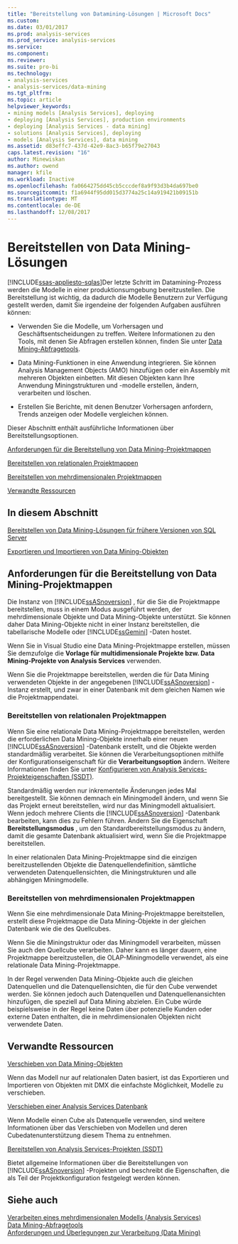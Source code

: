 ```yaml
---
title: "Bereitstellung von Datamining-Lösungen | Microsoft Docs"
ms.custom: 
ms.date: 03/01/2017
ms.prod: analysis-services
ms.prod_service: analysis-services
ms.service: 
ms.component: 
ms.reviewer: 
ms.suite: pro-bi
ms.technology:
- analysis-services
- analysis-services/data-mining
ms.tgt_pltfrm: 
ms.topic: article
helpviewer_keywords:
- mining models [Analysis Services], deploying
- deploying [Analysis Services], production environments
- deploying [Analysis Services - data mining]
- solutions [Analysis Services], deploying
- models [Analysis Services], data mining
ms.assetid: d83effc7-437d-42e9-8ac3-b65f79e27043
caps.latest.revision: "16"
author: Minewiskan
ms.author: owend
manager: kfile
ms.workload: Inactive
ms.openlocfilehash: fa0664275dd45cb5cccdef8a9f93d3b4da697be0
ms.sourcegitcommit: f1a6944f95dd015d3774a25c14a919421b09151b
ms.translationtype: MT
ms.contentlocale: de-DE
ms.lasthandoff: 12/08/2017
---
```

# <a name="deployment-of-data-mining-solutions"></a>Bereitstellen von Data Mining-Lösungen
[!INCLUDE[ssas-appliesto-sqlas](../../includes/ssas-appliesto-sqlas.md)]Der letzte Schritt im Datamining-Prozess werden die Modelle in einer produktionsumgebung bereitzustellen. Die Bereitstellung ist wichtig, da dadurch die Modelle Benutzern zur Verfügung gestellt werden, damit Sie irgendeine der folgenden Aufgaben ausführen können:  
  
-   Verwenden Sie die Modelle, um Vorhersagen und Geschäftsentscheidungen zu treffen. Weitere Informationen zu den Tools, mit denen Sie Abfragen erstellen können, finden Sie unter [Data Mining-Abfragetools](../../analysis-services/data-mining/data-mining-query-tools.md).  
  
-   Data Mining-Funktionen in eine Anwendung integrieren. Sie können Analysis Management Objects (AMO) hinzufügen oder ein Assembly mit mehreren Objekten einbetten. Mit diesen Objekten kann Ihre Anwendung Miningstrukturen und -modelle erstellen, ändern, verarbeiten und löschen.  
  
-   Erstellen Sie Berichte, mit denen Benutzer Vorhersagen anfordern, Trends anzeigen oder Modelle vergleichen können.  
  
 Dieser Abschnitt enthält ausführliche Informationen über Bereitstellungsoptionen.  
  
 [Anforderungen für die Bereitstellung von Data Mining-Projektmappen](#bkmk_Reqs)  
  
 [Bereitstellen von relationalen Projektmappen](#bkmk_RelationalSltn)  
  
 [Bereitstellen von mehrdimensionalen Projektmappen](#bkmk_MDSltn)  
  
 [Verwandte Ressourcen](#bkmk_Resources)  
  
## <a name="in-this-section"></a>In diesem Abschnitt  
 [Bereitstellen von Data Mining-Lösungen für frühere Versionen von SQL Server](../../analysis-services/data-mining/deploy-a-data-mining-solution-to-previous-versions-of-sql-server.md)  
  
 [Exportieren und Importieren von Data Mining-Objekten](../../analysis-services/data-mining/export-and-import-data-mining-objects.md)  
  
##  <a name="bkmk_Reqs"></a> Anforderungen für die Bereitstellung von Data Mining-Projektmappen  
 Die Instanz von [!INCLUDE[ssASnoversion](../../includes/ssasnoversion-md.md)] , für die Sie die Projektmappe bereitstellen, muss in einem Modus ausgeführt werden, der mehrdimensionale Objekte und Data Mining-Objekte unterstützt. Sie können daher Data Mining-Objekte nicht in einer Instanz bereitstellen, die tabellarische Modelle oder [!INCLUDE[ssGemini](../../includes/ssgemini-md.md)] -Daten hostet.  
  
 Wenn Sie in Visual Studio eine Data Mining-Projektmappe erstellen, müssen Sie demzufolge die **Vorlage für multidimensionale Projekte bzw. Data Mining-Projekte von Analysis Services** verwenden.  
  
 Wenn Sie die Projektmappe bereitstellen, werden die für Data Mining verwendeten Objekte in der angegebenen [!INCLUDE[ssASnoversion](../../includes/ssasnoversion-md.md)] -Instanz erstellt, und zwar in einer Datenbank mit dem gleichen Namen wie die Projektmappendatei.  
  
###  <a name="bkmk_RelationalSltn"></a> Bereitstellen von relationalen Projektmappen  
 Wenn Sie eine relationale Data Mining-Projektmappe bereitstellen, werden die erforderlichen Data Mining-Objekte innerhalb einer neuen [!INCLUDE[ssASnoversion](../../includes/ssasnoversion-md.md)] -Datenbank erstellt, und die Objekte werden standardmäßig verarbeitet. Sie können die Verarbeitungsoptionen mithilfe der Konfigurationseigenschaft für die **Verarbeitungsoption** ändern. Weitere Informationen finden Sie unter [Konfigurieren von Analysis Services-Projekteigenschaften &#40;SSDT&#41;](../../analysis-services/multidimensional-models/configure-analysis-services-project-properties-ssdt.md).  
  
 Standardmäßig werden nur inkrementelle Änderungen jedes Mal bereitgestellt. Sie können demnach ein Miningmodell ändern, und wenn Sie das Projekt erneut bereitstellen, wird nur das Miningmodell aktualisiert. Wenn jedoch mehrere Clients die [!INCLUDE[ssASnoversion](../../includes/ssasnoversion-md.md)] -Datenbank bearbeiten, kann dies zu Fehlern führen. Ändern Sie die Eigenschaft **Bereitstellungsmodus** , um den Standardbereitstellungsmodus zu ändern, damit die gesamte Datenbank aktualisiert wird, wenn Sie die Projektmappe bereitstellen.  
  
 In einer relationalen Data Mining-Projektmappe sind die einzigen bereitzustellenden Objekte die Datenquellendefinition, sämtliche verwendeten Datenquellensichten, die Miningstrukturen und alle abhängigen Miningmodelle.  
  
###  <a name="bkmk_MDSltn"></a> Bereitstellen von mehrdimensionalen Projektmappen  
 Wenn Sie eine mehrdimensionale Data Mining-Projektmappe bereitstellen, erstellt diese Projektmappe die Data Mining-Objekte in der gleichen Datenbank wie die des Quellcubes.  
  
 Wenn Sie die Miningstruktur oder das Miningmodell verarbeiten, müssen Sie auch den Quellcube verarbeiten. Daher kann es länger dauern, eine Projektmappe bereitzustellen, die OLAP-Miningmodelle verwendet, als eine relationale Data Mining-Projektmappe.  
  
 In der Regel verwenden Data Mining-Objekte auch die gleichen Datenquellen und die Datenquellensichten, die für den Cube verwendet werden. Sie können jedoch auch Datenquellen und Datenquellenansichten hinzufügen, die speziell auf Data Mining abzielen. Ein Cube würde beispielsweise in der Regel keine Daten über potenzielle Kunden oder externe Daten enthalten, die in mehrdimensionalen Objekten nicht verwendete Daten.  
  
##  <a name="bkmk_Resources"></a> Verwandte Ressourcen  
 [Verschieben von Data Mining-Objekten](../../analysis-services/data-mining/moving-data-mining-objects.md)  
  
 Wenn das Modell nur auf relationalen Daten basiert, ist das Exportieren und Importieren von Objekten mit DMX die einfachste Möglichkeit, Modelle zu verschieben.  
  
 [Verschieben einer Analysis Services Datenbank](../../analysis-services/multidimensional-models/move-an-analysis-services-database.md)  
  
 Wenn Modelle einen Cube als Datenquelle verwenden, sind weitere Informationen über das Verschieben von Modellen und deren Cubedatenunterstützung diesem Thema zu entnehmen.  
  
 [Bereitstellen von Analysis Services-Projekten &#40;SSDT&#41;](../../analysis-services/multidimensional-models/deploy-analysis-services-projects-ssdt.md)  
  
 Bietet allgemeine Informationen über die Bereitstellungen von [!INCLUDE[ssASnoversion](../../includes/ssasnoversion-md.md)] -Projekten und beschreibt die Eigenschaften, die als Teil der Projektkonfiguration festgelegt werden können.  
  
## <a name="see-also"></a>Siehe auch  
 [Verarbeiten eines mehrdimensionalen Modells &#40;Analysis Services&#41;](../../analysis-services/multidimensional-models/processing-a-multidimensional-model-analysis-services.md)   
 [Data Mining-Abfragetools](../../analysis-services/data-mining/data-mining-query-tools.md)   
 [Anforderungen und Überlegungen zur Verarbeitung &#40;Data Mining&#41;](../../analysis-services/data-mining/processing-requirements-and-considerations-data-mining.md)  
  
  
